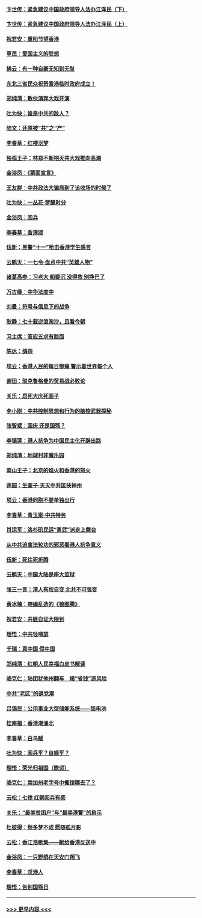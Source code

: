 #### [卞世传：紧急建议中国政府领导人法办江泽民（下）](../pages/nsc993/n11573390.md?t=10071344) 
#### [卞世传：紧急建议中国政府领导人法办江泽民（上）](../pages/nsc993/n11573208.md?t=10071344) 
#### [祝君安：重阳节望香港](../pages/nsc993/n11573190.md?t=10071344) 
#### [草民：爱国主义的联想](../pages/nsc993/n11572333.md?t=10071344) 
#### [拂云：有一种自豪无知到无耻](../pages/nsc993/n11572006.md?t=10071344) 
#### [东北三省民众祝贺香港临时政府成立！](../pages/nsc993/n11571215.md?t=10071344) 
#### [郑纯清：散伙演弃大戏开演](../pages/nsc993/n11570826.md?t=10071344) 
#### [吐为快：谁是中共的敌人？](../pages/nsc993/n11570817.md?t=10071344) 
#### [陆文：还原被“共”之“产”](../pages/nsc993/n11570798.md?t=10071344) 
#### [李春草：红楼沤梦](../pages/nsc993/n11569673.md?t=10071344) 
#### [独孤王子：林郑不断把灭共大戏推向高潮](../pages/nsc993/n11569381.md?t=10071344) 
#### [金浴凤：《蒙面宣言》](../pages/nsc993/n11569368.md?t=10071344) 
#### [王友群：中共政法大骗局到了该收场的时候了](../pages/nsc993/n11568940.md?t=10071344) 
#### [吐为快：一丛花‧梦醒时分](../pages/nsc993/n11567491.md?t=10071344) 
#### [金浴凤：阅兵](../pages/nsc993/n11567454.md?t=10071344) 
#### [李春草：香港颂](../pages/nsc993/n11567444.md?t=10071344) 
#### [伍新：黑警“十一”枪击香港学生感言](../pages/nsc993/n11567426.md?t=10071344) 
#### [云鹤天：一七令‧盘点中共“英雄人物”](../pages/nsc993/n11567091.md?t=10071344) 
#### [诸葛高参：习老大 船要沉 没得救 别挣巴了](../pages/nsc993/n11566976.md?t=10071344) 
#### [万古缘：中华法度中](../pages/nsc993/n11566726.md?t=10071344) 
#### [刘曼：符号与信息下的战争](../pages/nsc993/n11564655.md?t=10071344) 
#### [耿静：七十载逆浪淘沙，且看今朝](../pages/nsc993/n11564520.md?t=10071344) 
#### [习主席：答应五求有脸面](../pages/nsc993/n11563953.md?t=10071344) 
#### [陈达：鸽怨](../pages/nsc993/n11561879.md?t=10071344) 
#### [项云：香港人民的每日惨痛  警示着世界每个人](../pages/nsc993/n11559273.md?t=10071344) 
#### [谢田：驳克鲁格曼的贸易战必败论](../pages/nsc993/n11555840.md?t=10071344) 
#### [关乐：启死大庆死面子](../pages/nsc993/n11556823.md?t=10071344) 
#### [李小刚：中共控制思想和行为的脑控武器探秘](../pages/nsc993/n11556776.md?t=10071344) 
#### [张智斌：国庆  还是国殇？](../pages/nsc993/n11556617.md?t=10071344) 
#### [李镇莲：港人抗争为中国民主化开辟出路](../pages/nsc993/n11556570.md?t=10071344) 
#### [郑纯清：地球村非魔乐园](../pages/nsc993/n11555415.md?t=10071344) 
#### [南山王子：北京的焰火和香港的怒火](../pages/nsc993/n11555318.md?t=10071344) 
#### [莲园：生查子·天灭中共匡扶神州](../pages/nsc993/n11555302.md?t=10071344) 
#### [项云：香港同胞不要单独出行](../pages/nsc993/n11555276.md?t=10071344) 
#### [李春草：青玉案‧中共特务](../pages/nsc993/n11552356.md?t=10071344) 
#### [肖运军：洛杉矶民运“勇武”派走上舞台](../pages/nsc993/n11551595.md?t=10071344) 
#### [从中共迫害法轮功的邪恶看港人抗争意义](../pages/nsc993/n11540858.md?t=10071344) 
#### [伍新：死往死折腾](../pages/nsc993/n11550174.md?t=10071344) 
#### [云鹤天：中国大陆是座大监狱](../pages/nsc993/n11550155.md?t=10071344) 
#### [张三一言：港人有权自变 北共不可强变](../pages/nsc993/n11550132.md?t=10071344) 
#### [黄冰楠：瞎编乱造的《狼图腾》](../pages/nsc993/n11550082.md?t=10071344) 
#### [祝君安：共匪自证大限到](../pages/nsc993/n11550041.md?t=10071344) 
#### [理悟：中共轻嘚瑟](../pages/nsc993/n11547978.md?t=10071344) 
#### [千瑞：真中国 假中国](../pages/nsc993/n11547865.md?t=10071344) 
#### [郑纯清：红朝人民幸福白皮书解读](../pages/nsc993/n11547499.md?t=10071344) 
#### [骆克仁：陆团犹他州翻车　揭“省钱”游风险](../pages/nsc993/n11546977.md?t=10071344) 
#### [中共“老区”的退党潮](../pages/nsc993/n11545995.md?t=10071344) 
#### [吕锡民：公用事业大型储能系统——铅电池](../pages/nsc993/n11545701.md?t=10071344) 
#### [桂南福：香港潮涌北](../pages/nsc993/n11545682.md?t=10071344) 
#### [李春草：白鸟赋](../pages/nsc993/n11545663.md?t=10071344) 
#### [吐为快：阅兵乎？自娱乎？](../pages/nsc993/n11545625.md?t=10071344) 
#### [理悟：荣光归祖国（歌词）](../pages/nsc993/n11545616.md?t=10071344) 
#### [骆克仁：南加州老字号中餐馆哪去了？](../pages/nsc993/n11545120.md?t=10071344) 
#### [云松：七律 红朝阅兵有感](../pages/nsc993/n11542394.md?t=10071344) 
#### [关乐：“最美贫困户”与“最美港警”的启示](../pages/nsc993/n11542252.md?t=10071344) 
#### [杜彼得：愁多梦不成 愿随孤月影](../pages/nsc993/n11540296.md?t=10071344) 
#### [云松：香江浩歌集——献给香港反送中](../pages/nsc993/n11540149.md?t=10071344) 
#### [金浴凤：一只野鸽在天安门翔飞](../pages/nsc993/n11540280.md?t=10071344) 
#### [李春草：叹港人](../pages/nsc993/n11540119.md?t=10071344) 
#### [理悟：告别国殇日](../pages/nsc993/n11539610.md?t=10071344) 

----
#### [ >>> 更早内容 <<< ](../indexes/nsc993-earlier.md)
